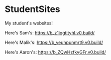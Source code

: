 # StudentSites
My student's websites!

Here's Sam's: https://b_z1iogtityhl.v0.build/

Here's Malik's: https://b_veuhpunmrt9.v0.build/

Here's Aaron's: https://b_ZQwHzfkyGFr.v0.build/


